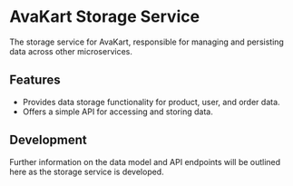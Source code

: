 # AvaKart Storage Service

The storage service for AvaKart, responsible for managing and persisting data across other microservices.

## Features

- Provides data storage functionality for product, user, and order data.
- Offers a simple API for accessing and storing data.

## Development

Further information on the data model and API endpoints will be outlined here as the storage service is developed.

